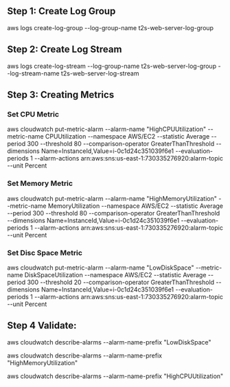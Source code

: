 ## Step 1: Create Log Group
aws logs create-log-group --log-group-name t2s-web-server-log-group

## Step 2: Create Log Stream
aws logs create-log-stream --log-group-name t2s-web-server-log-group --log-stream-name t2s-web-server-log-stream

## Step 3: Creating Metrics

### Set CPU Metric
aws cloudwatch put-metric-alarm --alarm-name "HighCPUUtilization"
--metric-name CPUUtilization --namespace AWS/EC2 --statistic Average --period 300
--threshold 80 --comparison-operator GreaterThanThreshold
--dimensions Name=InstanceId,Value=i-0c1d24c351039f6e1 --evaluation-periods 1
--alarm-actions arn:aws:sns:us-east-1:730335276920:alarm-topic --unit Percent

### Set Memory Metric
aws cloudwatch put-metric-alarm --alarm-name "HighMemoryUtilization"
--metric-name MemoryUtilization --namespace AWS/EC2 --statistic Average --period 300
--threshold 80 --comparison-operator GreaterThanThreshold
--dimensions Name=InstanceId,Value=i-0c1d24c351039f6e1 --evaluation-periods 1
--alarm-actions arn:aws:sns:us-east-1:730335276920:alarm-topic --unit Percent

### Set Disc Space Metric
aws cloudwatch put-metric-alarm --alarm-name "LowDiskSpace"
--metric-name DiskSpaceUtilization --namespace AWS/EC2 --statistic Average --period 300
--threshold 20 --comparison-operator GreaterThanThreshold
--dimensions Name=InstanceId,Value=i-0c1d24c351039f6e1 --evaluation-periods 1
--alarm-actions arn:aws:sns:us-east-1:730335276920:alarm-topic --unit Percent

## Step 4 Validate:
aws cloudwatch describe-alarms --alarm-name-prefix "LowDiskSpace"

aws cloudwatch describe-alarms --alarm-name-prefix "HighMemoryUtilization"

aws cloudwatch describe-alarms --alarm-name-prefix "HighCPUUtilization"
